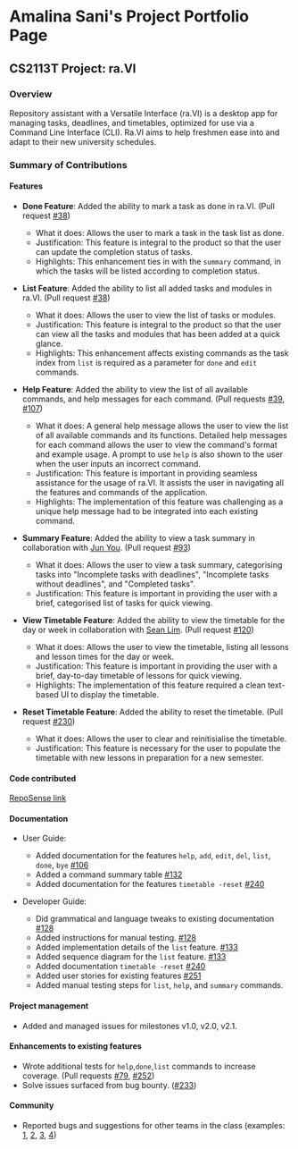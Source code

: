 # Amalina Sani's Project Portfolio Page

## CS2113T Project: ra.VI
### Overview
Repository assistant with a Versatile Interface (ra.VI) is a desktop app for managing tasks, deadlines, and timetables, optimized for use via a Command Line Interface (CLI). 
Ra.VI aims to help freshmen ease into and adapt to their new university schedules. 

### Summary of Contributions
#### Features
* **Done Feature**: Added the ability to mark a task as done in ra.VI. (Pull request [\#38](https://github.com/AY2021S1-CS2113T-T09-2/tp/pull/38))
  * What it does: Allows the user to mark a task in the task list as done.
  * Justification: This feature is integral to the product so that the user can update the completion status of tasks.
  * Highlights: This enhancement ties in with the `summary` command, in which the tasks will be listed according to completion status. 
  
* **List Feature**: Added the ability to list all added tasks and modules in ra.VI. (Pull request [\#38](https://github.com/AY2021S1-CS2113T-T09-2/tp/pull/38))
  * What it does: Allows the user to view the list of tasks or modules. 
  * Justification: This feature is integral to the product so that the user can view all the tasks and modules that has been added at a quick glance. 
  * Highlights: This enhancement affects existing commands as the task index from `list` is required as a parameter for `done` and `edit` commands.

* **Help Feature**: Added the ability to view the list of all available commands, and help messages for each command. (Pull requests [\#39](https://github.com/AY2021S1-CS2113T-T09-2/tp/pull/39), [\#107](https://github.com/AY2021S1-CS2113T-T09-2/tp/pull/107))
  * What it does: 
  A general help message allows the user to view the list of all available commands and its functions. 
  Detailed help messages for each command allows the user to view the command's format and example usage.
  A prompt to use `help` is also shown to the user when the user inputs an incorrect command. 
  * Justification: This feature is important in providing seamless assistance for the usage of ra.VI. 
  It assists the user in navigating all the features and commands of the application. 
  * Highlights: The implementation of this feature was challenging as a unique help message had to be integrated into each existing command.

* **Summary Feature**: Added the ability to view a task summary in collaboration with [Jun You](https://github.com/AY2021S1-CS2113T-T09-2/tp/tree/master/docs/team/f0fz.md). (Pull request [\#93](https://github.com/AY2021S1-CS2113T-T09-2/tp/pull/93))
  * What it does: Allows the user to view a task summary, categorising tasks into "Incomplete tasks with deadlines", "Incomplete tasks without deadlines", and "Completed tasks". 
  * Justification: This feature is important in providing the user with a brief, categorised list of tasks for quick viewing. 
  
* **View Timetable Feature**: Added the ability to view the timetable for the day or week in collaboration with [Sean Lim](https://github.com/AY2021S1-CS2113T-T09-2/tp/tree/master/docs/team/aseanseen.md). (Pull request [\#120](https://github.com/AY2021S1-CS2113T-T09-2/tp/pull/120))
  * What it does: Allows the user to view the timetable, listing all lessons and lesson times for the day or week.
  * Justification: This feature is important in providing the user with a brief, day-to-day timetable of lessons for quick viewing. 
  * Highlights: The implementation of this feature required a clean text-based UI to display the timetable. 
  
* **Reset Timetable Feature**: Added the ability to reset the timetable. (Pull request [\#230](https://github.com/AY2021S1-CS2113T-T09-2/tp/pull/230))
  * What it does: Allows the user to clear and reinitisialise the timetable.
  * Justification: This feature is necessary for the user to populate the timetable with new lessons in preparation for a new semester.  
  
#### Code contributed
[RepoSense link](https://nus-cs2113-ay2021s1.github.io/tp-dashboard/#breakdown=true&search=amalinasani&sort=groupTitle&sortWithin=title&since=2020-09-27&timeframe=commit&mergegroup=&groupSelect=groupByRepos&checkedFileTypes=docs~functional-code~test-code~other)

#### Documentation
  * User Guide:
    * Added documentation for the features `help`, `add`, `edit`, `del`, `list`, `done`, `bye` [\#106](https://github.com/AY2021S1-CS2113T-T09-2/tp/pull/106)
    * Added a command summary table [\#132](https://github.com/AY2021S1-CS2113T-T09-2/tp/pull/132)
    * Added documentation for the features `timetable -reset` [\#240](https://github.com/AY2021S1-CS2113T-T09-2/tp/pull/240)
    
  * Developer Guide:
    * Did grammatical and language tweaks to existing documentation [\#128](https://github.com/AY2021S1-CS2113T-T09-2/tp/pull/128)
    * Added instructions for manual testing. [\#128](https://github.com/AY2021S1-CS2113T-T09-2/tp/pull/128)
    * Added implementation details of the `list` feature. [\#133](https://github.com/AY2021S1-CS2113T-T09-2/tp/pull/133)
    * Added sequence diagram for the `list` feature. [\#133](https://github.com/AY2021S1-CS2113T-T09-2/tp/pull/133)
    * Added documentation `timetable -reset` [\#240](https://github.com/AY2021S1-CS2113T-T09-2/tp/pull/240)
    * Added user stories for existing features [\#251](https://github.com/AY2021S1-CS2113T-T09-2/tp/pull/251)
    * Added manual testing steps for `list`, `help`, and `summary` commands. 

#### Project management
* Added and managed issues for milestones v1.0, v2.0, v2.1. 

#### Enhancements to existing features
  * Wrote additional tests for `help`,`done`,`list` commands to increase coverage. (Pull requests [\#79](https://github.com/AY2021S1-CS2113T-T09-2/tp/pull/79), [\#252](https://github.com/AY2021S1-CS2113T-T09-2/tp/pull/252))
  * Solve issues surfaced from bug bounty. ([\#233](https://github.com/AY2021S1-CS2113T-T09-2/tp/pull/233))
    
#### Community
  * Reported bugs and suggestions for other teams in the class (examples: [1](https://github.com/AY2021S1-CS2113T-T12-2/tp/issues/226), [2](https://github.com/AY2021S1-CS2113T-T12-2/tp/issues/225), [3](https://github.com/AY2021S1-CS2113T-T12-2/tp/issues/224), [4](https://github.com/nus-cs2113-AY2021S1/tp/pull/36/files/8b45df880852c7cd42988080fb263f72f22a6328))
